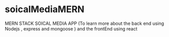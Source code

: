 # soicalMediaMERN
MERN STACK SOICAL MEDIA APP (To learn more about the back end using Nodejs , express and mongoose ) and the frontEnd using react 
